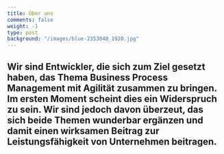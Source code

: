 ```yaml
---
title: Über uns
comments: false
weight: -1
type: post
background: "/images/blue-2353048_1920.jpg"
---
```

Wir sind Entwickler, die sich zum Ziel gesetzt haben, das Thema Business Process Management mit Agilität zusammen zu bringen. Im ersten Moment scheint dies ein Widerspruch zu sein. Wir sind jedoch davon überzeut, das sich beide Themen wunderbar ergänzen und damit einen wirksamen Beitrag zur Leistungsfähigkeit von Unternehmen beitragen.
---
